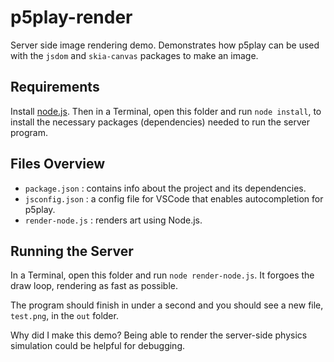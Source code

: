 # p5play-render

Server side image rendering demo. Demonstrates how p5play can be used with the `jsdom` and `skia-canvas` packages to make an image.

## Requirements

Install [node.js](https://nodejs.org). Then in a Terminal, open this folder and run `node install`, to install the necessary packages (dependencies) needed to run the server program.

## Files Overview

- `package.json` : contains info about the project and its dependencies.
- `jsconfig.json` : a config file for VSCode that enables autocompletion for p5play.
- `render-node.js` : renders art using Node.js.

## Running the Server

In a Terminal, open this folder and run `node render-node.js`. It forgoes the draw loop, rendering as fast as possible.

The program should finish in under a second and you should see a new file, `test.png`, in the `out` folder.

Why did I make this demo? Being able to render the server-side physics simulation could be helpful for debugging.

